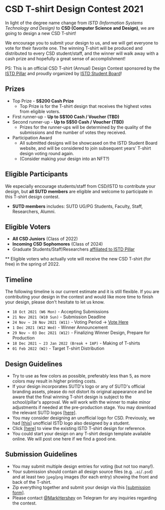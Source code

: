 # CSD T-shirt Design Contest 2021

In light of the degree name change from _ISTD (Information Systems Technology and Design)_ to **CSD (Computer Science and Design)**, we are going to design a new CSD T-shirt!

We encourage you to submit your design to us, and we will get everyone to vote for their favorite one. The winning T-shirt will be produced and distributed to every CSD student/staff, and the winner will walk away with a cash prize and hopefully a great sense of accomplishment!

PS: This is an official CSD T-shirt (Annual) Design Contest sponsored by the [ISTD Pillar](https://istd.sutd.edu.sg/) and proudly organized by [ISTD Student Board](https://istd.opensutd.org/)!

## Prizes

-   Top Prize - **S$200 Cash Prize**
    -   Top Prize is for the T-shirt design that receives the highest votes from eligible voters.
-   First runner-up - **Up to S$100 Cash / Voucher (TBD)**
-   Second runner-up - **Up to S$50 Cash / Voucher (TBD)**
    -   Prizes for the runner-ups will be determined by the quality of the submissions and the number of votes they received.
-   Participation Award
    -   All submitted designs will be showcased on the ISTD Student Board website, and will be considered to join subsequent years' T-shirt design voting round again.
    -   (Consider making your design into an NFT?)

## Eligible Participants

We especially encourage students/staff from CSD/ISTD to contribute your design, but **all SUTD members** are eligible and welcome to participate in this T-shirt design contest.

-   **SUTD members** includes: SUTD UG/PG Students, Faculty, Staff, Researchers, Alumni.

## Eligible Voters

-   **All CSD Juniors** (Class of 2022)
-   **Incoming CSD Sophomores** (Class of 2024)
-   Graduate Students/Staff/Researchers <u>affiliated to ISTD Pillar</u>

\*\* Eligible voters who actually vote will receive the new CSD T-shirt (for free) in the spring of 2022.

## Timeline

The following timeline is our current estimate and it is still flexible. If you are contributing your design in the contest and would like more time to finish your design, please don't hesitate to let us know.

-   `18 Oct 2021 (W6 Mon)` - Accepting Submissions
-   `21 Nov 2021 (W10 Sun)` - Submission Deadline
-   `24 Nov ~ 28 Nov 2021 (W11)` - Voting Period -> [Vote Here](https://istd.opensutd.org/misc/csd_tshirt_2021_voting.html)
-   `1 Dec 2021 (W12 Wed)` - Winner Announcement
-   `29 Nov ~ 03 Dec 2021 (W12)` - Finalizing Winner Design, Prepare for Production
-   `18 Dec 2021 ~ 23 Jan 2022 (Break + IAP)` - Making of T-shirts
-   `01 Feb 2022 (W2)` - Target T-shirt Distribution

## Design Guidelines

<!-- -   Please only use colors listed under the 'COTTON' tab on [this page](https://theteeinkers.com/colorSize). -->

-   Try to use as few colors as possible, preferably less than 5, as more colors may result in higher printing costs.
-   If your design incorporates SUTD's logo or any of SUTD's official branding assets, please do not distort its original appearance and be aware that the final winning T-shirt design is subject to the school/pillar's approval. We will work with the winner to make minor adjustments if needed at the pre-production stage. You may download the relevant SUTD logos [[here]](resources/SUTD_LOGOs.zip).
-   You may consider designing an unofficial logo for CSD. Previously, we had [[this]](https://istd.opensutd.org/assets/img/istd-logo.png) unofficial ISTD logo also designed by a student.
-   Click [[here]](resources/istd_tshirt.pdf) to view the existing ISTD T-shirt design for reference.
-   You could start your design on any T-shirt design template available online. We will post one here if we find a good one.

## Submission Guidelines

-   You may submit multiple design entries for voting (but not too many!).
-   Your submission should contain all design source files (e.g. `.ai`/`.psd`) and at least two `jpeg`/`png` images (for each entry) showing the front and back of the T-shirt.
-   Zip everything together and submit your design via this [[submission form]](https://forms.gle/7Qo49Ymy4pq4zFh16).
-   Please contact [@MarkHershey](https://t.me/MarkHershey) on Telegram for any inquiries regarding the contest.
